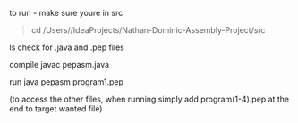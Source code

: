 to run - 
make sure youre in src 
> cd /Users/<user>/IdeaProjects/Nathan-Dominic-Assembly-Project/src

ls
check for .java and .pep files

compile
javac pepasm.java

run
java pepasm program1.pep

(to access the other files, when running simply add program(1-4).pep at the end to target wanted file)

